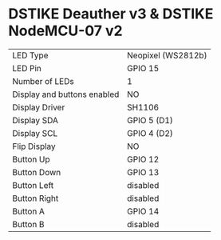 # DSTIKE Deauther v3 & DSTIKE NodeMCU-07 v2

|  |  |
| - | - |
| LED Type | Neopixel (WS2812b) |
| LED Pin | GPIO 15 |
| Number of LEDs | 1 |
| Display and buttons enabled | NO |
| Display Driver | SH1106  |
| Display SDA | GPIO 5 (D1) |
| Display SCL | GPIO 4 (D2) |
| Flip Display | NO |
| Button Up |GPIO 12 |
| Button Down | GPIO 13 |
| Button Left | disabled |
| Button Right | disabled |
| Button A | GPIO 14 |
| Button B |disabled |